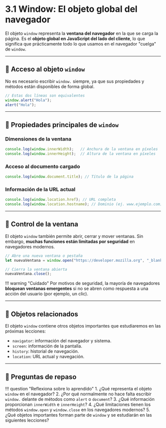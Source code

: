 # 3.1 Window: El objeto global del navegador

El objeto `window` representa la **ventana del navegador** en la que se carga la página.
Es el **objeto global en JavaScript del lado del cliente**, lo que significa que prácticamente todo lo que usamos en el navegador "cuelga" de `window`.

---

## 📌 Acceso al objeto `window`

No es necesario escribir `window.` siempre, ya que sus propiedades y métodos están disponibles de forma global.

```js
// Estas dos líneas son equivalentes
window.alert("Hola");
alert("Hola");
```

---

## 📌 Propiedades principales de `window`

### Dimensiones de la ventana

```js
console.log(window.innerWidth);   // Anchura de la ventana en píxeles
console.log(window.innerHeight);  // Altura de la ventana en píxeles
```

### Acceso al documento cargado

```js
console.log(window.document.title); // Título de la página
```

### Información de la URL actual

```js
console.log(window.location.href); // URL completa
console.log(window.location.hostname); // Dominio (ej. www.ejemplo.com)
```

---

## 📌 Control de la ventana

El objeto `window` también permite abrir, cerrar y mover ventanas.
Sin embargo, **muchas funciones están limitadas por seguridad** en navegadores modernos.

```js
// Abre una nueva ventana o pestaña
let nuevaVentana = window.open("https://developer.mozilla.org", "_blank");

// Cierra la ventana abierta
nuevaVentana.close();
```

!!! warning "Cuidado"
    Por motivos de seguridad, la mayoría de navegadores **bloquean ventanas emergentes** si no se abren como respuesta a una acción del usuario (por ejemplo, un clic).

---

## 📌 Objetos relacionados

El objeto `window` contiene otros objetos importantes que estudiaremos en las próximas lecciones:

* `navigator`: información del navegador y sistema.
* `screen`: información de la pantalla.
* `history`: historial de navegación.
* `location`: URL actual y navegación.

---

## 📝 Preguntas de repaso

!!! question "Reflexiona sobre lo aprendido"
    1. ¿Qué representa el objeto `window` en el navegador?
    2. ¿Por qué normalmente no hace falta escribir `window.` delante de métodos como `alert` o `document`?
    3. ¿Qué información proporcionan `innerWidth` e `innerHeight`?
    4. ¿Qué limitaciones tienen los métodos `window.open` y `window.close` en los navegadores modernos?
    5. ¿Qué objetos importantes forman parte de `window` y se estudiarán en las siguientes lecciones?